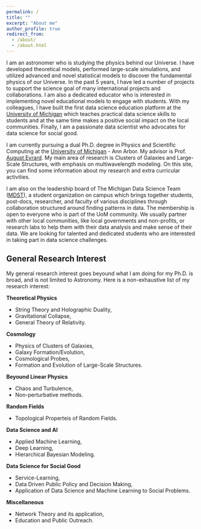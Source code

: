 ```yaml
---
permalink: /
title: ""
excerpt: "About me"
author_profile: true
redirect_from: 
  - /about/
  - /about.html
---
```


I am an astronomer who is studying the physics behind our Universe. I have developed theoretical models, performed large-scale simulations, and utilized advanced and novel statistical models to discover the fundamental physics of our Universe. In the past 5 years, I have led a number of projects to support the science goal of many international projects and collaborations. I am also a dedicated educator who is interested in implementing novel educational models to engage with students. With my colleagues, I have built the first data science education platform at the [University of Michigan](https://www.umich.edu/) which teaches practical data science skills to students and at the same time makes a positive social impact on the local communities. Finally, I am a passionate data scientist who advocates for data science for social good. 

I am currently pursuing a dual Ph.D. degree in Physics and Scientific Computing at the [University of Michigan](https://www.umich.edu/) - Ann Arbor. My advisor is Prof. [August Evrard](http://www-personal.umich.edu/~evrard/). My main area of research is Clusters of Galaxies and Large-Scale Structures, with emphasis on multiwavelength modeling.  On this site, you can find some information about my research and extra curricular activities.

I am also on the leadership board of The Michigan Data Science Team ([MDST](http://midas.umich.edu/mdst/)), a student organization on campus which brings together students, post-docs, researcher, and faculty of various disciplines through collaboration structured around finding patterns in data. The membership is open to everyone who is part of the UoM community. We usually partner with other local communities, like local governments and non-profits, or research labs to help them with their data analysis and make sense of their data. We are looking for talented and dedicated students who are interested in taking part in data science challenges. 


General Research Interest
------
My general research interest goes beyound what I am doing for my Ph.D. is broad, and is not limited to Astronomy. Here is a non-exhaustive list of my research interest:

**Theoretical Physics**

- String Theory and Holographic Duality, 
- Gravitational Collapse, 
- General Theory of Relativity.


**Cosmology**

- Physics of Clusters of Galaxies, 
- Galaxy Formation/Evolution, 
- Cosmological Probes,
- Formation and Evolution of Large-Scale Structures.


**Beyound Linear Physics**

- Chaos and Turbulence,
- Non-perturbative methods.


**Random Fields**

- Topological Properteis of Random Fields.


**Data Science and AI**

- Applied Machine Learning, 
- Deep Learning, 
- Hierarchical Bayesian Modeling.


**Data Science for Social Good**

- Service-Learning,
- Data Driven Public Policy and Decision Making,
- Application of Data Science and Machine Learning to Social Problems.


**Miscellaneous** 

- Network Theory and its application,
- Education and Public Outreach.


